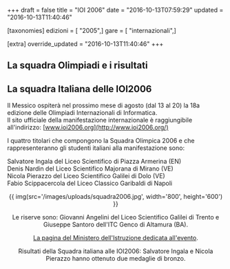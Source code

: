 +++
draft = false
title = "IOI 2006"
date = "2016-10-13T07:59:29"
updated = "2016-10-13T11:40:46"

[taxonomies]
edizioni = [ "2005",]
gare = [ "internazionali",]

[extra]
override_updated = "2016-10-13T11:40:46"
+++
## La squadra Olimpiadi e i risultati

## La squadra Italiana delle IOI2006

Il Messico ospiterà nel prossimo mese di agosto (dal 13 al 20) la 18a edizione delle Olimpiadi Internazionali di Informatica.<br/> Il sito ufficiale della manifestazione internazionale è raggiungibile all'indirizzo: [www.ioi2006.org](http://www.ioi2006.org/)

I quattro titolari che compongono la Squadra Olimpica 2006 e che rappresenteranno gli studenti italiani alla manifestazione sono:

Salvatore Ingala del Liceo Scientifico di Piazza Armerina (EN) <br/> Denis Nardin del Liceo Scientifico Majorana di Mirano (VE) <br/> Nicola Pierazzo del Liceo Scientifico Galilei di Dolo (VE) <br/> Fabio Scippacercola del Liceo Classico Garibaldi di Napoli

<div style="text-align: center;">

{{ img(src='/images/uploads/squadra2006.jpg', width='800', height='600') }}

</div>

<div style="text-align: center;">

</div>

<div style="text-align: center;">

Le riserve sono: Giovanni Angelini del Liceo Scientifico Galilei di Trento e Giuseppe Santoro dell'ITC Genco di Altamura (BA).

[La pagina del Ministero dell'Istruzione dedicata all'evento](http://www.istruzione.it/eventi/olimpiadi2006.shtml).

Risultati della Squadra italiana alle IOI2006: Salvatore Ingala e Nicola Pierazzo hanno ottenuto due medaglie di bronzo.

</div>
